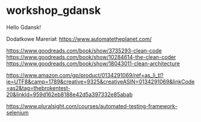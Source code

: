 # workshop_gdansk
Hello Gdansk!


Dodatkowe Mareriał:
https://www.automatetheplanet.com/

https://www.goodreads.com/book/show/3735293-clean-code
https://www.goodreads.com/book/show/10284614-the-clean-coder
https://www.goodreads.com/book/show/18043011-clean-architecture

https://www.amazon.com/gp/product/0134291069/ref=as_li_tl?ie=UTF8&camp=1789&creative=9325&creativeASIN=0134291069&linkCode=as2&tag=thebrokentest-20&linkId=959d162eb8188e42d5a397332e85abab

https://www.pluralsight.com/courses/automated-testing-framework-selenium